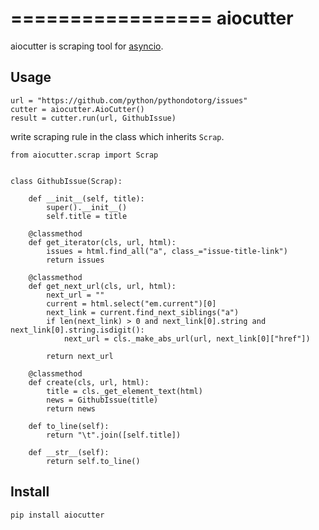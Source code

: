 =================
aiocutter
=================

aiocutter is scraping tool for [asyncio](https://docs.python.org/3/library/asyncio.html).


## Usage

```
url = "https://github.com/python/pythondotorg/issues"
cutter = aiocutter.AioCutter()
result = cutter.run(url, GithubIssue)
```

write scraping rule in the class which inherits `Scrap`.

```
from aiocutter.scrap import Scrap


class GithubIssue(Scrap):

    def __init__(self, title):
        super().__init__()
        self.title = title

    @classmethod
    def get_iterator(cls, url, html):
        issues = html.find_all("a", class_="issue-title-link")
        return issues

    @classmethod
    def get_next_url(cls, url, html):
        next_url = ""
        current = html.select("em.current")[0]
        next_link = current.find_next_siblings("a")
        if len(next_link) > 0 and next_link[0].string and next_link[0].string.isdigit():
            next_url = cls._make_abs_url(url, next_link[0]["href"])

        return next_url

    @classmethod
    def create(cls, url, html):
        title = cls._get_element_text(html)
        news = GithubIssue(title)
        return news

    def to_line(self):
        return "\t".join([self.title])

    def __str__(self):
        return self.to_line()

```

## Install

```
pip install aiocutter
```

